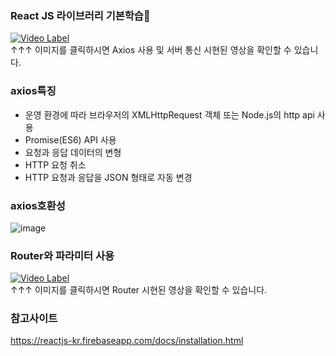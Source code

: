 ### React JS 라이브러리 기본학습🖖
[![Video Label](https://user-images.githubusercontent.com/48913713/107014986-a6477180-67df-11eb-92f8-95b152b4a283.png)](https://youtu.be/z0wnOsB-uZ8)</br>
↑↑↑ 이미지를 클릭하시면 Axios 사용 및 서버 통신 시현된 영상을 확인할 수 있습니다.

### axios특징
- 운영 환경에 따라 브라우저의 XMLHttpRequest 객체 또는 Node.js의 http api 사용
- Promise(ES6) API 사용
- 요청과 응답 데이터의 변형
- HTTP 요청 취소
- HTTP 요청과 응답을 JSON 형태로 자동 변경

### axios호환성
![image](https://user-images.githubusercontent.com/48913713/107015675-5cab5680-67e0-11eb-9c8e-8ba8742b4c06.png)


### Router와 파라미터 사용
[![Video Label](https://user-images.githubusercontent.com/48913713/107017024-fb848280-67e1-11eb-80c3-87fa53b952f6.png)](https://youtu.be/bGZ0H7We4sU)</br>
↑↑↑ 이미지를 클릭하시면 Router 시현된 영상을 확인할 수 있습니다.

### 참고사이트 
https://reactjs-kr.firebaseapp.com/docs/installation.html
